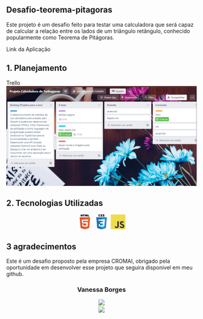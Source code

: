 ## Desafio-teorema-pitagoras

Este projeto é um desafio feito para testar uma calculadora que será capaz de calcular a relação entre os lados de um triângulo retângulo, conhecido popularmente como Teorema de Pitágoras.

Link da Aplicação

## 1. Planejamento

Trello
![Planejamento](./assets/trello.jpeg)

## 2. Tecnologias Utilizadas

<p align="center">
<a href="https://www.w3.org/html/" target="_blank" rel="noreferrer"><img src="https://raw.githubusercontent.com/devicons/devicon/master/icons/html5/html5-original-wordmark.svg" alt="html5" width="40" height="40"/></a>
<a href="https://www.w3schools.com/css/" target="_blank" rel="noreferrer"><img src="https://raw.githubusercontent.com/devicons/devicon/master/icons/css3/css3-original-wordmark.svg" alt="css3" width="40" height="40"/></a>
<a href="https://developer.mozilla.org/en-US/docs/Web/JavaScript" target="_blank" rel="noreferrer"><img src="https://raw.githubusercontent.com/devicons/devicon/master/icons/javascript/javascript-original.svg" alt="javascript" width="40" height="40"/></a>

## 3 agradecimentos

Este é um desafio proposto pela empresa CROMAI, obrigado pela oportunidade em desenvolver esse projeto que seguira disponivel em meu github.



  <h3 align="center">Vanessa Borges</h3>
  <div align="center">
     <a href="https://www.linkedin.com/in/vanessa-borges-a05b4636/" target="_blank"><img src="https://img.shields.io/badge/-LinkedIn-%230077B5?style=for-the-badge&logo=linkedin&logoColor=white"></a>
  </div>
    <div align="center">
     <a href="https://github.com/vanessavb92/" target="_blank"><img src="https://img.shields.io/badge/GitHub-100000?style=for-the-badge&logo=github&logoColor=white"></a>
  </div>
  

